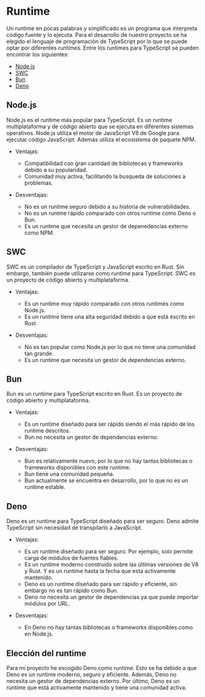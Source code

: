 # Runtime

Un runtime en pocas palabras y simplificado es un programa que interpreta código fuente y lo ejecuta. Para el desarrollo de nuestro proyecto se ha elegido el lenguaje de programación de TypeScript por lo que se puede optar por diferentes runtimes. Entre los runtimes para TypeScript se pueden encontrar los siguientes:

- [Node.js](https://nodejs.org/en/)
- [SWC](https://swc.rs/)
- [Bun](https://bun.sh/)
- [Deno](https://deno.com/)

## Node.js

Node.js es el runtime más popular para TypeScript. Es un runtime multiplataforma y de código abierto que se ejecuta en diferentes sistemas operativos. Node.js utiliza el motor de JavaScript V8 de Google para ejecutar código JavaScript. Además utiliza el ecosistema de paquete NPM.

- Ventajas:
    - Compatibilidad con gran cantidad de bibliotecas y frameworks debido a su popularidad.
    - Comunidad muy activa, facilitando la busqueda de soluciones a problemas.

- Desventajas:
    - No es un runtime seguro debido a su historia de vulnerabilidades.
    - No es un runtme rápido comparado con otros runtime como Deno o Bun.
    - Es un runtime que necesita un gestor de depenedencias externo como NPM.

## SWC

SWC es un compilador de TypeScript y JavaScript escrito en Rust. Sin embargo, también puede utilizarse como runtime para TypeScript. SWC es un proyecto de código abierto y multiplataforma. 

- Ventajas:
    - Es un runtime muy rápido comparado con otros runtimes como Node.js.
    - Es un runtime tiene una alta seguridad debido a que está escrito en Rust.

- Desventajas:
    - No es tan popular como Node.js por lo que no tiene una comunidad tan grande.
    - Es un runtime que necesita un gestor de dependencias externo.

## Bun

Bun es un runtime para TypeScript escrito en Rust. Es un proyecto de código abierto y multiplataforma.

- Ventajas:
    - Es un runtime diseñado para ser rápido siendo el más rápido de los runtime descritos.
    - Bun no necesita un gestor de dependencias externo.

- Desventajas:
    - Bun es relativamente nuevo, por lo que no hay tantas bibliotecas o frameworks disponibles con este runtime.
    - Bun tiene una comunidad pequeña.
    - Bun actualmente se encuentra en desarrollo, por lo que no es un runtime estable.

## Deno

Deno es un runtime para TypeScript diseñado para ser seguro. Deno admite TypeScript sin necesidad de transpilarlo a JavaScript. 

- Ventajas:
    - Es un runtime diseñado para ser seguro. Por ejemplo, solo permite carga de módulos de fuentes fiables.
    - Es un runtime moderno construido sobre las últimas versiones de V8 y Rust. Y es un runtime hasta la fecha que esta activamente mantenido.
    - Deno es un runtime diseñado para ser rápido y eficiente, sin embargo no es tan rápido como Bun.
    - Deno no necesita un gestor de dependencias ya que puede importar módulos por URL.

- Desventajas:
    - En Deno no hay tantas bibliotecas o frameworks disponibles como en Node.js.

## Elección del runtime

Para mi proyecto he escogido Deno como runtime. Esto se ha debido a que Deno es un runtime moderno, seguro y eficiente. Además, Deno no necesita un gestor de dependencias externo. Por último, Deno es un runtime que está activamente mantenido y tiene una comunidad activa.




